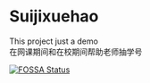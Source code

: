 # Suijixuehao
This project just a demo             
在网课期间和在校期间帮助老师抽学号              


[![FOSSA Status](https://app.fossa.com/api/projects/git%2Bgithub.com%2FABCDCreeper-Team%2FSuijixuehao.svg?type=large)](https://app.fossa.com/projects/git%2Bgithub.com%2FABCDCreeper-Team%2FSuijixuehao?ref=badge_large)
